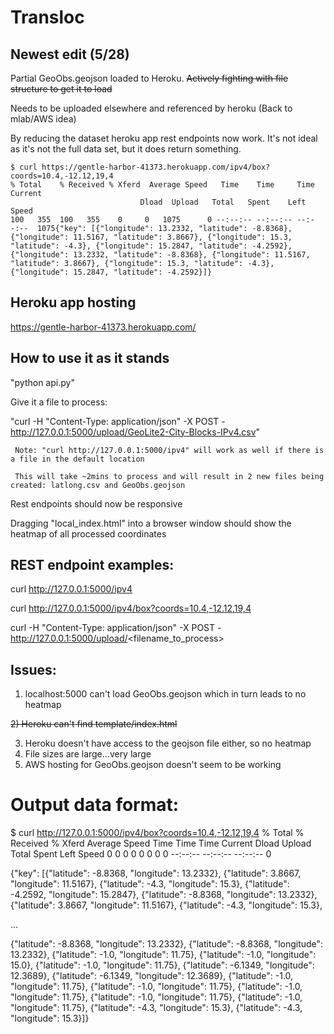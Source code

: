 # Transloc

## Newest edit (5/28)

  Partial GeoObs.geojson loaded to Heroku.  ~~Actively fighting with file structure to get it to load~~
  
  Needs to be uploaded elsewhere and referenced by heroku (Back to mlab/AWS idea)

   By reducing the dataset heroku app rest endpoints now work.  It's not ideal as it's not the full data set, but it does return something.
   
    $ curl https://gentle-harbor-41373.herokuapp.com/ipv4/box?coords=10.4,-12.12,19,4
    % Total    % Received % Xferd  Average Speed   Time    Time     Time  Current
                                 Dload  Upload   Total   Spent    Left  Speed
    100   355  100   355    0     0   1075      0 --:--:-- --:--:-- --:--:--  1075{"key": [{"longitude": 13.2332, "latitude": -8.8368}, {"longitude": 11.5167, "latitude": 3.8667}, {"longitude": 15.3, "latitude": -4.3}, {"longitude": 15.2847, "latitude": -4.2592}, {"longitude": 13.2332, "latitude": -8.8368}, {"longitude": 11.5167, "latitude": 3.8667}, {"longitude": 15.3, "latitude": -4.3}, {"longitude": 15.2847, "latitude": -4.2592}]}


## Heroku app hosting

   https://gentle-harbor-41373.herokuapp.com/

## How to use it as it stands

  "python api.py" 

  Give it a file to process:
  
  "curl -H "Content-Type: application/json" -X POST - http://127.0.0.1:5000/upload/GeoLite2-City-Blocks-IPv4.csv"
  
     Note: "curl http://127.0.0.1:5000/ipv4" will work as well if there is a file in the default location
  
     This will take ~2mins to process and will result in 2 new files being created: latlong.csv and GeoObs.geojson
  
  Rest endpoints should now be responsive  
  
  Dragging "local_index.html" into a browser window should show the heatmap of all processed coordinates

  


## REST endpoint examples:
curl http://127.0.0.1:5000/ipv4

curl http://127.0.0.1:5000/ipv4/box?coords=10.4,-12.12,19,4

curl -H "Content-Type: application/json" -X POST - http://127.0.0.1:5000/upload/<filename_to_process>

## Issues:

1) localhost:5000 can't load GeoObs.geojson which in turn leads to no heatmap

~~2) Heroku can't find template/index.html~~

3) Heroku doesn't have access to the geojson file either, so no heatmap
4) File sizes are large...very large 
5) AWS hosting for GeoObs.geojson doesn't seem to be working




# Output data format:

$ curl http://127.0.0.1:5000/ipv4/box?coords=10.4,-12.12,19,4
  % Total    % Received % Xferd  Average Speed   Time    Time     Time  Current
                                 Dload  Upload   Total   Spent    Left  Speed
  0     0    0     0    0     0      0      0 --:--:-- --:--:-- --:--:--     0
  
  {"key": [{"latitude": -8.8368, "longitude": 13.2332}, {"latitude": 3.8667, "longitude": 11.5167}, {"latitude": -4.3, "longitude": 15.3}, {"latitude": -4.2592, "longitude": 15.2847}, {"latitude": -8.8368, "longitude": 13.2332}, {"latitude": 3.8667, "longitude": 11.5167}, {"latitude": -4.3, "longitude": 15.3},
  
  ...
  
{"latitude": -8.8368, "longitude": 13.2332}, {"latitude": -8.8368, "longitude": 13.2332}, {"latitude": -1.0, "longitude": 11.75}, {"latitude": -1.0, "longitude": 15.0}, {"latitude": -1.0, "longitude": 11.75}, {"latitude": -6.1349, "longitude": 12.3689}, {"latitude": -6.1349, "longitude": 12.3689}, {"latitude": -1.0, "longitude": 11.75}, {"latitude": -1.0, "longitude": 11.75}, {"latitude": -1.0, "longitude": 11.75}, {"latitude": -1.0, "longitude": 11.75}, {"latitude": -1.0, "longitude": 11.75}, {"latitude": -4.3, "longitude": 15.3}, {"latitude": -4.3, "longitude": 15.3}]}
